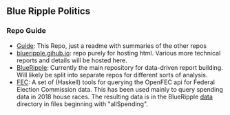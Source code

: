 ## Blue Ripple Politics 

### Repo Guide
- [Guide](https://github.com/blueripple/Guide): 
This Repo, just a readme with summaries of the other repos
- [blueripple.gihub.io](https://github.com/blueripple/blueripple.github.io): 
repo purely for hosting html.  Various more technical
reports and details will be hosted here.
- [BlueRipple](https://github.com/blueripple/BlueRipple): 
Currently the main repository for data-driven report building.  
Will likely be split into separate repos for different sorts of analysis.
- [FEC](https://github.com/blueripple/FEC): 
A set of (Haskell) tools for querying the OpenFEC api for Federal
Election Commission data.  This has been used mainly to query spending data
in 2018 house races.  The resulting data is in the 
BlueRipple [data](https://github.com/blueripple/BlueRipple/tree/master/data)
directory in files beginning with "allSpending".

